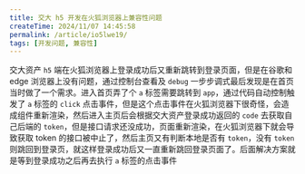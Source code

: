 ```yaml
---
title: 交大 h5 开发在火狐浏览器上兼容性问题
createTime: 2024/11/07 14:45:58
permalink: /article/io5lwe19/
tags: [开发问题, 兼容性]
---
```


交大资产 `h5` 端在火狐浏览器上登录成功后又重新跳转到登录页面，但是在谷歌和 edge 浏览器上没有问题，通过控制台查看及 `debug` 一步步调式最后发现是在首页当时做了一个需求。进入首页弄了个 `a` 标签需要跳转到 `app`，通过代码自动控制触发了 `a` 标签的 `click` 点击事件，但是这个点击事件在火狐浏览器下很奇怪，会造成组件重新渲染，然后进入主页后会根据交大资产登录成功返回的 `code` 去获取自己后端的 `token`，但是接口请求还没成功，页面重新渲染，在火狐浏览器下就会导致获取 token 的接口被中止了，然后主页又有判断本地是否有 `token`，没有 `token` 则跳回到登录页，就这样登录成功后又一直重新跳回登录页面了。后面解决方案就是等到登录成功之后再去执行 `a` 标签的点击事件
